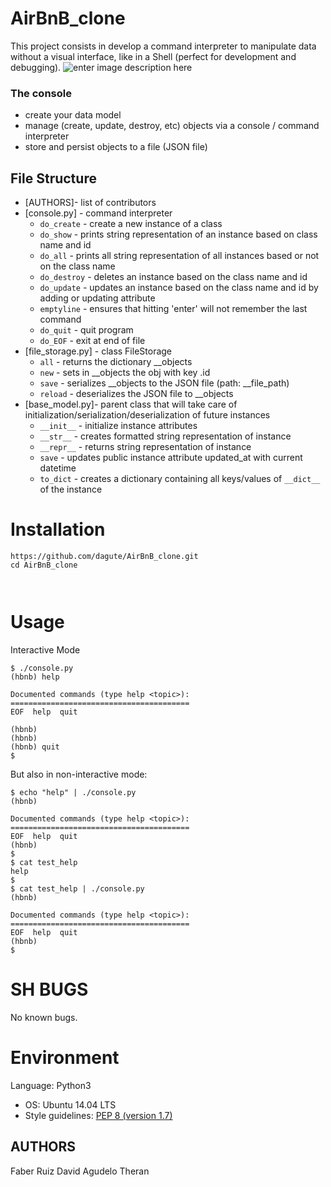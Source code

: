 # AirBnB_clone

This project consists in develop a command interpreter to manipulate data without a visual interface, like in a Shell (perfect for development and debugging).
![enter image description here](https://holbertonintranet.s3.amazonaws.com/uploads/medias/2018/6/65f4a1dd9c51265f49d0.png?X-Amz-Algorithm=AWS4-HMAC-SHA256&X-Amz-Credential=AKIARDDGGGOUZGDONYM4/20200219/us-east-1/s3/aws4_request&X-Amz-Date=20200219T154649Z&X-Amz-Expires=86400&X-Amz-SignedHeaders=host&X-Amz-Signature=edc37bc33b7f9b065220c56bcb16fadf61fac6c199ad0b10011c88eede21a682)

### The console

-   create your data model
-   manage (create, update, destroy, etc) objects via a console / command interpreter
-   store and persist objects to a file (JSON file)


## File Structure

-   [AUTHORS]- list of contributors
-   [console.py] - command interpreter
    -   `do_create` - create a new instance of a class
    -   `do_show` - prints string representation of an instance based on class name and id
    -   `do_all` - prints all string representation of all instances based or not on the class name
    -   `do_destroy` - deletes an instance based on the class name and id
    -   `do_update` - updates an instance based on the class name and id by adding or updating attribute
    -   `emptyline` - ensures that hitting 'enter' will not remember the last command
    -   `do_quit` - quit program
    -   `do_EOF` - exit at end of file
-   [file_storage.py] - class FileStorage
    -   `all` - returns the dictionary __objects
    -   `new` - sets in __objects the obj with key .id
    -   `save` - serializes __objects to the JSON file (path: __file_path)
    -   `reload` - deserializes the JSON file to __objects
-   [base_model.py]- parent class that will take care of initialization/serialization/deserialization of future instances
    -   `__init__` - initialize instance attributes
    -   `__str__` - creates formatted string representation of instance
    -   `__repr__` - returns string representation of instance
    -   `save` - updates public instance attribute updated_at with current datetime
    -   `to_dict` - creates a dictionary containing all keys/values of `__dict__` of the instance
# Installation

```
https://github.com/dagute/AirBnB_clone.git
cd AirBnB_clone



```


# Usage

Interactive Mode

```
$ ./console.py
(hbnb) help

Documented commands (type help <topic>):
========================================
EOF  help  quit

(hbnb) 
(hbnb) 
(hbnb) quit
$

```

But also in non-interactive mode: 

```
$ echo "help" | ./console.py
(hbnb)

Documented commands (type help <topic>):
========================================
EOF  help  quit
(hbnb) 
$
$ cat test_help
help
$
$ cat test_help | ./console.py
(hbnb)

Documented commands (type help <topic>):
========================================
EOF  help  quit
(hbnb) 
$
```
# SH BUGS

No known bugs.

# Environment

   Language: Python3
-   OS: Ubuntu 14.04 LTS
-   Style guidelines: [PEP 8 (version 1.7)](https://www.python.org/dev/peps/pep-0008/)

## AUTHORS

Faber Ruiz
David Agudelo Theran
